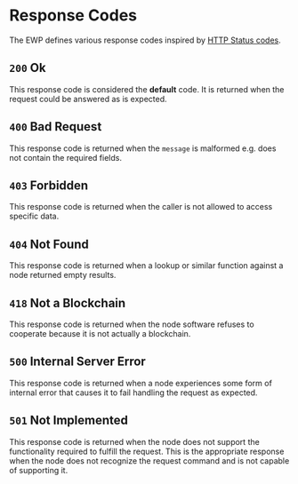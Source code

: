 # Response Codes

The EWP defines various response codes inspired by [HTTP Status codes](https://en.wikipedia.org/wiki/List_of_HTTP_status_codes).

## `200` Ok

This response code is considered the **default** code. It is returned when the request could be answered as is expected.

## `400` Bad Request

This response code is returned when the `message` is malformed e.g. does not contain the required fields.

## `403` Forbidden

This response code is returned when the caller is not allowed to access specific data.

## `404` Not Found

This response code is returned when a lookup or similar function against a node returned empty results.

## `418` Not a Blockchain

This response code is returned when the node software refuses to cooperate because it is not actually a blockchain.

## `500` Internal Server Error

This response code is returned when a node experiences some form of internal error that causes it to fail handling the request as expected.

## `501` Not Implemented

This response code is returned when the node does not support the functionality required to fulfill the request. This is the appropriate response when the node does not recognize the request command and is not capable of supporting it.
